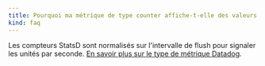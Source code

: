 ```yaml
---
title: Pourquoi ma métrique de type counter affiche-t-elle des valeurs décimales?
kind: faq
---
```


Les compteurs StatsD sont normalisés sur l'intervalle de flush pour signaler les unités par seconde. [En savoir plus sur le type de métrique Datadog](/developers/metrics/).